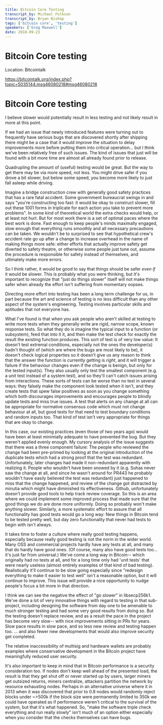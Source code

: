 ```yaml
---
title: Bitcoin Core Testing 
transcript_by: Michael Folkson
transcript_by: Bryan Bishop
tags: ['bitcoin core', 'testing']
speakers: ['Greg Maxwell']
date: 2018-09-23
---
```


# Bitcoin Core testing

Location: Bitcointalk

https://bitcointalk.org/index.php?topic=5035144.msg46080218#msg46080218

# Bitcoin Core testing

I believe slower would potentially result in less testing and not likely result in more at this point.

If we had an issue that newly introduced features were turning out to frequently have serious bugs that are discovered shortly after shipping there might be a case that it would improve the situation to delay improvements more before putting them into critical operation... but I think we've been relatively free of such issues.  The kind of issues that just will be found with a bit more time are almost all already found prior to release.

Quadrupling the amount of (useful) testing would be great.  But the way to get there may be via more speed, not less. You might drive safer if you drove a bit slower, but below some speed, you become more likely to just fall asleep while driving.

Imagine a bridge construction crew with generally good safety practices that has a rare fatal accident. Some government bureaucrat swings in and says "you're constructing too fast: it would be okay to construct slower, fill out these 1001 forms in triplicate for each action you take to prevent more problems".  In some kind of theoretical world the extra checks would help, or at least not hurt.  But for most work there is a set of optimal paces where the best work is done.  Fast enough to keep people's minds maximally engaged, slow enough that everything runs smoothly and all necessary precautions can be taken.  We wouldn't be to surprised to see that hypothetical crew's accident rate go up after a change to increase overhead in the name of making things more safe: either efforts that actually improve safety get diverted to safety theatre, or otherwise some people just tune out, assume the procedure is responsible for safety instead of themselves, and ultimately make more errors.

So I think rather, it would be good to say that things should be safer _even if_ it would be slower. This is probably what you were thinking, but it's important to recognize that "just do things slower" itself will not make things safer when already the effort isn't suffering from momentary oopses.

Directing more effort into testing has been a long term challenge for us,  in part because the art and science of testing is no less difficult than any other aspect of the system's engineering. Testing involves particular skills and aptitudes that not everyone has.

What I've found is that when you ask people who aren't skilled at testing to write more tests when they generally write are rigid, narrow scope, known response tests.    So what they do is imagine the typical input to a function (or subsystem), feed that into it it, and then make the test check for exactly the result the existing function produces.  This sort of test is of very low value:  It doesn't test extremal conditions, especially not the ones the developer(s) hadn't thought of (which are where the bugs are most likely to be),  it doesn't check logical properties so it doesn't give us any reason to think that the answer the function is currently getting is _right_, and it will trigger a failure if the behaviour changes even if the change is benign, but only for the tested input(s). They also usually only test the smallest component (e.g. a unit test instead of a system test), and so they'll can't catch issues arising from interactions.  These sorts of tests can be worse than no test in several ways: they falsely make the component look tested when it isn't, and they create tests that spew false positives as soon as you change something which both discourages improvements and encourages people to blindly update tests and miss true issues. A test that alerts on any change at all can be appropriate for normative consensus code which must not change behaviour at all, but good tests for that need to test boundary conditions and random inputs too. That kind of test isn't very appropriate for things that are okay to change.

In this case, our existing practices (even those of two years ago) would have been at least minimially adequate to have prevented the bug. But they weren't applied evenly enough.  My cursory analysis of the issue suggests that there was a three component failure: The people who reviewed the change had been pre-primed by looking at the original introduction of the duplicate tests which had a strong proof that the test was redundant. Unfortunately, later changes had made it non-redundant apparently with realizing it. People who wouldn't have been snowed by it (e.g. Suhas never saw the change at all, and since he wasn't around for PR443 he probably wouldn't have easily believed the test was redundant) just happened to miss that the change happened, and review of the change got distracted by minutia which might have diminished its effectiveness. Github, unfortunately doesn't provide good tools to help track review coverage. So this is an area where we could implement some improved process that made sure that the good things we do are done more uniformly. Doing so probably won't make anything slower.  Similarly, a more systematic effort to assure that all functionality has good tests would go a long way: New things in Bitcoin tend to be tested pretty well, but day zero functionality that never had tests to begin with isn't always.

It takes time to foster a culture where really good testing happens, especially because really good testing is not the norm in the wider world.  Many OSS and commercial projects hardly have any tests at all, and many that do hardly have good ones. (Of course, many also have good tests too... it's just far from universal.)  We've come a long way in Bitcoin-- which originally had no tests at all, and for a long time only had 'unit tests' that were nearly useless (almost entirely examples of that kind of bad testing). Realistically it'll continue to be slow going especially since "redesign everything to make it easier to test well" isn't a reasonable option, but it will continue to improve. This issue will provide a nice opportunity to nudge people's focus a bit more in that direction.

I think we can see the negative the effect of "go slower" in libsecp256k1.   We've done a lot of very innovative things with regard to testing in that sub-project, including designing the software from day one to be amenable to much stronger testing and had some very good results from doing so.  But the testing doesn't replace review, and as a result the pace in the project has become very slow-- with nice improvements sitting in PRs for years. Slow pace results in slow pace, and so less new review and testing happen too. ... and also fewer new developments that would also improve security get completed.

The relative inaccessibility of multisig and hardware wallets are probably examples where conservative development in the Bitcoin project have meaningfully reduced user security.

It's also important to keep in mind that in Bitcoin performance is a security consideration too.  If nodes don't keep well ahead of the presented load, the result is that they get shut off or never started up by users, larger miners get outsized returns,  miners centralize, attackers partition the network by resource exhausting nodes.  Perhaps in an alternative universe where it in 2013 when it was discovered that prior to 0.8 nodes would randomly reject blocks under ~>500k if the block size were permanently limited to 350k we could have operated as if performance weren't critical to the survival of the system, but that it's what happened. So, "make the software triple check everything and run really slowly" isn't much of an option either especially when you consider that the checks themselves can have bugs.
